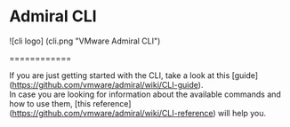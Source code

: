 # Admiral CLI

![cli logo] (cli.png "VMware Admiral CLI")

============

If you are just getting started with the CLI, take a look at this [guide] (https://github.com/vmware/admiral/wiki/CLI-guide).   
In case you are looking for information about the available commands and how to use them, [this reference] (https://github.com/vmware/admiral/wiki/CLI-reference) will help you.